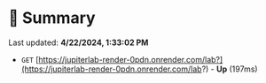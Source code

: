 # 📖 Summary
Last updated: **4/22/2024, 1:33:02 PM**

- `GET` [https://jupiterlab-render-0pdn.onrender.com/lab?](https://jupiterlab-render-0pdn.onrender.com/lab?) - **Up** (197ms)
